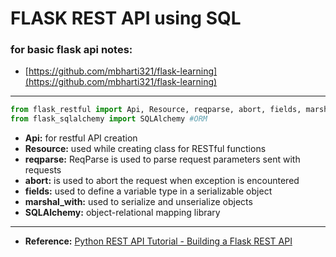 # FLASK REST API using SQL

### for basic flask api notes: 
- [https://github.com/mbharti321/flask-learning](https://github.com/mbharti321/flask-learning)

---
```python
from flask_restful import Api, Resource, reqparse, abort, fields, marshal_with
from flask_sqlalchemy import SQLAlchemy #ORM
```

- **Api:** for restful API creation
- **Resource:** used while creating class for RESTful functions
- **reqparse:** ReqParse is used to parse request parameters sent with requests
- **abort:** is used to abort the request when exception is encountered
- **fields:** used to define a variable type in a serializable object
- **marshal_with:** used to serialize and unserialize objects
- **SQLAlchemy:** object-relational mapping library

---
- **Reference:** [Python REST API Tutorial - Building a Flask REST API](https://www.youtube.com/watch?v=GMppyAPbLYk)
